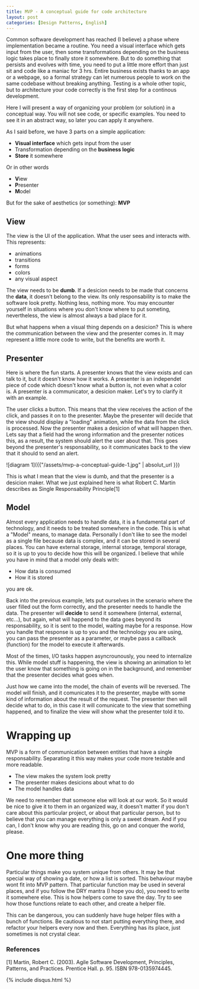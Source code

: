 ```yaml
---
title: MVP - A conceptual guide for code architecture
layout: post
categories: [Design Patterns, English]
---
```


Common software development has reached (I believe) a phase where implementation became a routine. You need a visual interface which gets input from the user, then some transformations depending on the business logic takes place to finally store it somewhere. But to do something that persists and evolves with time, you need to put a little more effort than just sit and code like a maniac for 3 hrs. Entire business exists thanks to an app or a webpage, so a formal strategy can let numerous people to work on the same codebase without breaking anything. Testing is a whole other topic, but to architecture your code correctly is the first step for a continous development.

Here I will present a way of organizing your problem (or solution) in a conceptual way. You will not see code, or specific examples. You need to see it in an abstract way, so later you can apply it anywhere.

As I said before, we have 3 parts on a simple application:

- **Visual interface** which gets input from the user
- Transformation depending on the **business logic**
- **Store** it somewhere

Or in other words

- **V**iew
- **P**resenter
- **M**odel

But for the sake of aesthetics (or something): **MVP**

## View

The view is the UI of the application. What the user sees and interacts with. This represents: 

- animations
- transitions
- forms
- colors
- any visual aspect

The view needs to be **dumb**. If a desicion needs to be made that concerns the **data**, it doesn't belong to the view. Its only responsability is to make the software look pretty. Nothing less, nothing more. You may encounter yourself in situations where you don't know where to put someting, nevertheless, the view is almost always a bad place for it.

But what happens when a visual thing depends on a desicion? This is where the communication between the view and the presenter comes in. It may represent a little more code to write, but the benefits are worth it.

## Presenter

Here is where the fun starts. A presenter knows that the view exists and can talk to it, but it doesn't know how it works. A presenter is an independet piece of code which doesn't know what a button is, not even what a color is. A presenter is a communicator, a desicion maker. Let's try to clarify it with an example.

The user clicks a button. This means that the view receives the action of the click, and passes it on to the presenter. Maybe the presenter will decide that the view should display a "loading" animation, while the data from the click is processed. Now the presenter makes a desicion of what will happen then. Lets say that a field had the wrong information and the presenter notices this, as a result, the system should alert the user about that. This goes beyond the presenter's responsability, so it communicates back to the view that it should to send an alert.

![diagram 1]({{"/assets/mvp-a-conceptual-guide-1.jpg" | absolut_url }})

This is what I mean that the view is dumb, and that the presenter is a desicion maker. What we just explained here is what Robert C. Martin describes as Single Responsability Principle[1]

## Model

Almost every application needs to handle data, it is a fundamental part of technology, and it needs to be treated somewhere in the code. This is what a "Model" means, to manage data. Personally I don't like to see the model as a single file because data is complex, and it can be stored in several places. You can have external storage, internal storage, temporal storage, so it is up to you to decide how this will be organized. I believe that while you have in mind that a model only deals with:

- How data is consumed
- How it is stored

you are ok.

Back into the previous example, lets put ourselves in the scenario where the user filled out the form correctly, and the presenter needs to handle the data. The presenter will **decide** to send it somewhere (internal, external, etc...), but again, what will happend to the data goes beyond its responsability, so it is sent to the model, waiting maybe for a response. How you handle that response is up to you and the technology you are using, you can pass the presenter as a parameter, or maybe pass a callback (function) for the model to execute it afterwards. 

Most of the times, I/O tasks happen asyncrounously, you need to internalize this. While model stuff is happening, the view is showing an animation to let the user know that something is going on in the background, and remember that the presenter decides what goes when.

Just how we came into the model, the chain of events will be reversed. The model will finish, and it comunicates it to the presenter, maybe with some kind of information about the result of the request. The presenter then will decide what to do, in this case it will comunicate to the view that something happened, and to finalize the view will show what the presenter told it to.

# Wrapping up

MVP is a form of communication between entities that have a single responsability. Separating it this way makes your code more testable and more readable. 

- The view makes the system look pretty
- The presenter makes desicions about what to do
- The model handles data


We need to remember that someone else will look at our work. So it would be nice to give it to them in an organized way, it doesn't matter if you don't care about this particular project, or about that particular person, but to believe that you can manage everything is only a sweet dream. And if you can, I don't know why you are reading this, go on and conquer the world, please.

# One more thing

Particular things make you system unique from others. It may be that special way of showing a date, or how a list is sorted. This behaviour maybe wont fit into MVP pattern. That particular function may be used in several places, and if you follow the DRY mantra (I hope you do), you need to write it somewhere else. This is how helpers come to save the day. Try to see how those functions relate to each other, and create a helper file. 

This can be dangerous, you can suddenly have huge helper files with a bunch of functions. Be cautious to not start putting everything there, and refactor your helpers every now and then. Everything has its place, just sometimes is not crystal clear.

### References
[1] Martin, Robert C. (2003). Agile Software Development, Principles, Patterns, and Practices. Prentice Hall. p. 95. ISBN 978-0135974445.

{% include disqus.html %}
